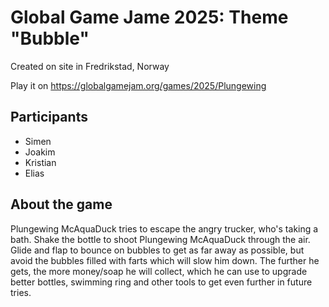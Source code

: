# Global Game Jame 2025: Theme "Bubble"
Created on site in Fredrikstad, Norway

Play it on https://globalgamejam.org/games/2025/Plungewing

## Participants
* Simen
* Joakim
* Kristian
* Elias

## About the game
Plungewing McAquaDuck tries to escape the angry trucker, who's taking a bath. Shake the bottle to shoot Plungewing McAquaDuck through the air. Glide and flap to bounce on bubbles to get as far away as possible, but avoid the bubbles filled with farts which will slow him down. The further he gets, the more money/soap he will collect, which he can use to upgrade better bottles, swimming ring and other tools to get even further in future tries.
